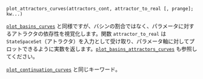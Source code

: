 ```
plot_attractors_curves(attractors_cont, attractor_to_real [, prange]; kw...)
```

[`plot_basins_curves`](@ref) と同様ですが、バシンの割合ではなく、パラメータに対するアトラクタの依存性を視覚化します。関数 `attractor_to_real` は `StateSpaceSet`（アトラクタ）を入力として受け取り、パラメータ軸に対してプロットできるように実数を返します。[`plot_basins_attractors_curves`](@ref) も参照してください。

[`plot_continuation_curves`](@ref) と同じキーワード。
